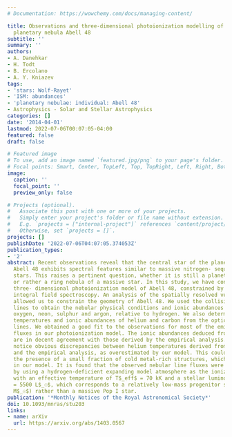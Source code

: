 ```yaml
---
# Documentation: https://wowchemy.com/docs/managing-content/

title: Observations and three-dimensional photoionization modelling of the Wolf-Rayet
  planetary nebula Abell 48
subtitle: ''
summary: ''
authors:
- A. Danehkar
- H. Todt
- B. Ercolano
- A. Y. Kniazev
tags:
- 'stars: Wolf-Rayet'
- 'ISM: abundances'
- 'planetary nebulae: individual: Abell 48'
- Astrophysics - Solar and Stellar Astrophysics
categories: []
date: '2014-04-01'
lastmod: 2022-07-06T00:07:05-04:00
featured: false
draft: false

# Featured image
# To use, add an image named `featured.jpg/png` to your page's folder.
# Focal points: Smart, Center, TopLeft, Top, TopRight, Left, Right, BottomLeft, Bottom, BottomRight.
image:
  caption: ''
  focal_point: ''
  preview_only: false

# Projects (optional).
#   Associate this post with one or more of your projects.
#   Simply enter your project's folder or file name without extension.
#   E.g. `projects = ["internal-project"]` references `content/project/deep-learning/index.md`.
#   Otherwise, set `projects = []`.
projects: []
publishDate: '2022-07-06T04:07:05.374053Z'
publication_types:
- '2'
abstract: Recent observations reveal that the central star of the planetary nebula
  Abell 48 exhibits spectral features similar to massive nitrogen- sequence Wolf-Rayet
  stars. This raises a pertinent question, whether it is still a planetary nebula
  or rather a ring nebula of a massive star. In this study, we have constructed a
  three- dimensional photoionization model of Abell 48, constrained by our new optical
  integral field spectroscopy. An analysis of the spatially resolved velocity distributions
  allowed us to constrain the geometry of Abell 48. We used the collisionally excited
  lines to obtain the nebular physical conditions and ionic abundances of nitrogen,
  oxygen, neon, sulphur and argon, relative to hydrogen. We also determined helium
  temperatures and ionic abundances of helium and carbon from the optical recombination
  lines. We obtained a good fit to the observations for most of the emission-line
  fluxes in our photoionization model. The ionic abundances deduced from our model
  are in decent agreement with those derived by the empirical analysis. However, we
  notice obvious discrepancies between helium temperatures derived from the model
  and the empirical analysis, as overestimated by our model. This could be due to
  the presence of a small fraction of cold metal-rich structures, which were not included
  in our model. It is found that the observed nebular line fluxes were best reproduced
  by using a hydrogen-deficient expanding model atmosphere as the ionizing source
  with an effective temperature of T$_eff$ = 70 kK and a stellar luminosity of L$_ensuremath⋆$
  = 5500 L$_☉$, which corresponds to a relatively low-mass progenitor star (ensuremath∼3
  M$_☉$) rather than a massive Pop I star.
publication: '*Monthly Notices of the Royal Astronomical Society*'
doi: 10.1093/mnras/stu203
links:
- name: arXiv
  url: https://arxiv.org/abs/1403.0567
---
```

